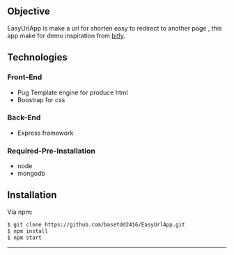 ## Objective
EasyUrlApp is make a url for shorten easy to redirect to another page , this app make for demo inspiration from [bitly](https://bitly.com).


## Technologies

### Front-End
* Pug Template engine for produce html
* Boostrap for css

### Back-End
* Express framework

### Required-Pre-Installation
* node
* mongodb

## Installation

Via npm:

```sh
$ git clone https://github.com/basetdd2416/EasyUrlApp.git
$ npm install
$ npm start
```

____